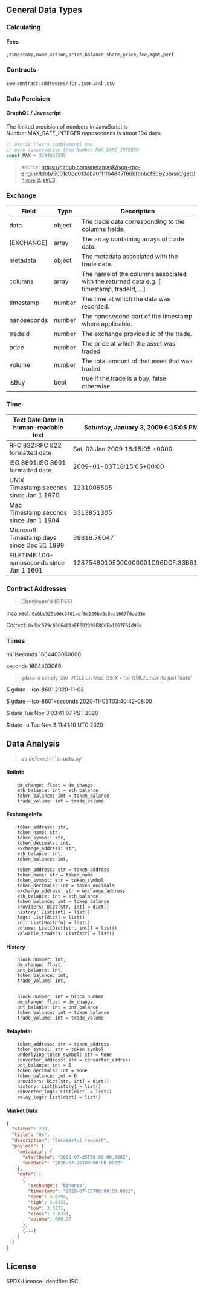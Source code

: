 ## General Data Types


### Calculating 

#### Fees

`,timestamp,name,action,price,balance,share_price,fee,mgmt,perf`

### Contracts

see `contract-addresses/` for `.json` and `.csv`

### Data Percision 

#### GraphQL / Javascript

The limited precision of numbers in JavaScript is Number.MAX_SAFE_INTEGER nanoseconds is about 104 days

```js
// uint32 (two's complement) max
// more conservative than Number.MAX_SAFE_INTEGER
const MAX = 4294967295
```
> source: https://github.com/metamask/json-rpc-engine/blob/5001c0dc013dba0f11f64847f66bfbbbcf9b92bb/src/getUniqueId.js#L3


### Exchange

| **Field** | **Type** | **Description** |
| --- | --- | --- |
| data | object | The trade data corresponding to the columns fields\. |
| \[EXCHANGE\] | array | The array containing arrays of trade data\. |
| metadata | object | The metadata associated with the trade data\. |
| columns | array | The name of the columns associated with the returned data e\.g\. \[ timestamp, tradeId, \.\.\.\]\. |
| timestamp | number | The time at which the data was recorded\. |
| nanoseconds | number | The nanosecond part of the timestamp where applicable\. |
| tradeId | number | The exchange provided id of the trade\. |
| price | number | The price at which the asset was traded\. |
| volume | number | The total amount of that asset that was traded\. |
| isBuy | bool | true if the trade is a buy, false otherwise\. |

### Time

| **Text Date:Date in human\-readable text** | **Saturday, January 3, 2009 6:15:05 PM** |
| ------------------------------------------ | ---------------------------------------- |
| RFC 822:RFC 822 formatted date             | Sat, 03 Jan 2009 18:15:05 \+0000         |
| ISO 8601:ISO 8601 formatted date           | 2009\-01\-03T18:15:05\+00:00             |
| UNIX Timestamp:seconds since Jan 1 1970    | 1231006505                               |
| Mac Timestamp:seconds since Jan 1 1904     | 3313851305                               |
| Microsoft Timestamp:days since Dec 31 1899 | 39816\.76047                             |
| FILETIME:100\-nanoseconds since Jan 1 1601 | 12875480105000000001C96DCF:33B61A80      |

### Contract Addresses

> Checksum'd (EIP55)

Incorrect: `0x0bc529c00c6401aef6d220be8c6ea1667f6ad93e`

Correct: `0x0bc529c00C6401aEF6D220BE8C6Ea1667F6Ad93e`

### Times

milliseconds 1604403060000

seconds 1604403060

> `gdate` is simply `GNU UTILS` on Mac OS X - for GNU/Linux its just 'date'

\$ gdate --iso-8601 2020-11-03

\$ gdate --iso-8601=seconds 2020-11-03T03:40:42-08:00

\$ date Tue Nov 3 03:41:07 PST 2020

\$ date -u Tue Nov 3 11:41:10 UTC 2020


## Data Analysis 

> as defined in 'structs.py'

#### RoiInfo

        dm_change: float = dm_change
        eth_balance: int = eth_balance
        token_balance: int = token_balance
        trade_volume: int = trade_volume

#### ExchangeInfo

        token_address: str,
        token_name: str,
        token_symbol: str,
        token_decimals: int,
        exchange_address: str,
        eth_balance: int,
        token_balance: int,

        token_address: str = token_address
        token_name: str = token_name
        token_symbol: str = token_symbol
        token_decimals: int = token_decimals
        exchange_address: str = exchange_address
        eth_balance: int = eth_balance
        token_balance: int = token_balance
        providers: Dict[str, int] = dict()
        history: List[int] = list()
        logs: List[dict] = list()
        roi: List[RoiInfo] = list()
        volume: List[Dict[str, int]] = list()
        valuable_traders: List[str] = list()

#### History

        block_number: int,
        dm_change: float,
        bnt_balance: int,
        token_balance: int,
        trade_volume: int,


        block_number: int = block_number
        dm_change: float = dm_change
        bnt_balance: int = bnt_balance
        token_balance: int = token_balance
        trade_volume: int = trade_volume


#### RelayInfo:

        token_address: str = token_address
        token_symbol: str = token_symbol
        underlying_token_symbol: str = None
        converter_address: str = converter_address
        bnt_balance: int = 0
        token_decimals: int = None
        token_balance: int = 0
        providers: Dict[str, int] = dict()
        history: List[History] = list()
        converter_logs: List[dict] = list()
        relay_logs: List[dict] = list()




#### Market Data

```json
{
  "status": 200,
  "title": "OK",
  "description": "Successful request",
  "payload": {
    "metadata": {
      "startDate": "2020-07-25T00:00:00.000Z",
      "endDate": "2020-07-26T00:00:00.000Z"
    },
    "data": [
      {
        "exchange": "binance",
        "timestamp": "2020-07-25T00:00:00.000Z",
        "open": 3.0294,
        "high": 3.0331,
        "low": 3.0271,
        "close": 3.0331,
        "volume": 600.27
      },
      {...}
    ]
  }
}
```

## License

SPDX-License-Identifier: ISC
